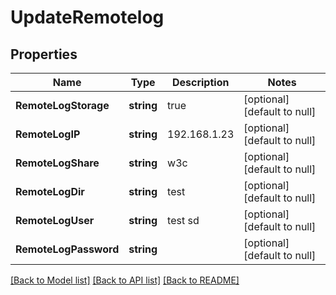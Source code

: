 # UpdateRemotelog

## Properties
Name | Type | Description | Notes
------------ | ------------- | ------------- | -------------
**RemoteLogStorage** | **string** | true | [optional] [default to null]
**RemoteLogIP** | **string** | 192.168.1.23 | [optional] [default to null]
**RemoteLogShare** | **string** | w3c | [optional] [default to null]
**RemoteLogDir** | **string** | test | [optional] [default to null]
**RemoteLogUser** | **string** | test sd | [optional] [default to null]
**RemoteLogPassword** | **string** |  | [optional] [default to null]

[[Back to Model list]](../README.md#documentation-for-models) [[Back to API list]](../README.md#documentation-for-api-endpoints) [[Back to README]](../README.md)

